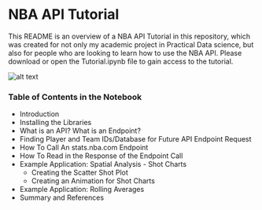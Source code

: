 # NBA API Tutorial

This README is an overview of a NBA API Tutorial in this repository, which was created for not only my academic project in Practical Data science, but also for people who are looking to learn how to use the NBA API. Please download or open the Tutorial.ipynb file to gain access to the tutorial.

![alt text](blob:https://imgur.com/d7c8ca9d-66fc-4c20-848f-508b5a54920e)

### Table of Contents in the Notebook
- Introduction
- Installing the Libraries
- What is an API? What is an Endpoint?
- Finding Player and Team IDs/Database for Future API Endpoint Request
- How To Call An stats.nba.com Endpoint
- How To Read in the Response of the Endpoint Call 
- Example Application: Spatial Analysis - Shot Charts 
  - Creating the Scatter Shot Plot
  - Creating an Animation for Shot Charts
- Example Application: Rolling Averages
- Summary and References


